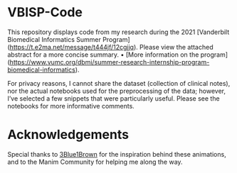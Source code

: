 # VBISP-Code

This repository displays code from my research during the 2021 [Vanderbilt Biomedical Informatics Summer Program] (https://t.e2ma.net/message/t444jf/12cgjjq). Please view the attached abstract for a more concise summary.
	• [More information on the program] (https://www.vumc.org/dbmi/summer-research-internship-program-biomedical-informatics).
	
For privacy reasons, I cannot share the dataset (collection of clinical notes), nor the actual notebooks used for the preprocessing of the data; however, I’ve selected a few snippets that were particularly useful. Please see the notebooks for more informative comments. 

# Acknowledgements
Special thanks to [3Blue1Brown](https://www.youtube.com/channel/UCYO_jab_esuFRV4b17AJtAw) for the inspiration behind these animations, and to the Manim Community for helping me along the way.
